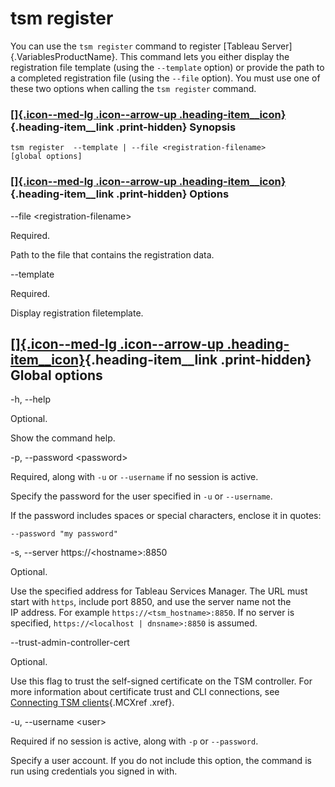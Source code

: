 

tsm register
============
You can use the `tsm register` command to register [Tableau
Server]{.VariablesProductName}. This command lets you either display the
registration file template (using the `--template` option) or provide
the path to a completed registration file (using the `--file` option).
You must use one of these two options when calling the `tsm register`
command.

<div>

### [[]{.icon--med-lg .icon--arrow-up .heading-item__icon}](https://help.tableau.com/current/server/en-us/cli_register_tsm.htm#){.heading-item__link .print-hidden} Synopsis

</div>

`tsm register  --template | --file <registration-filename> [global options]`

<div>

### [[]{.icon--med-lg .icon--arrow-up .heading-item__icon}](https://help.tableau.com/current/server/en-us/cli_register_tsm.htm#){.heading-item__link .print-hidden} Options

</div>

\--file \<registration-filename\>

Required.

Path to the file that contains the registration data.

\--template

Required.

Display registration filetemplate.

<div>

[[]{.icon--med-lg .icon--arrow-up .heading-item__icon}](https://help.tableau.com/current/server/en-us/cli_register_tsm.htm#){.heading-item__link .print-hidden} Global options
------------------------------------------------------------------------------------------------------------------------------------------------------------------------------

</div>

-h, \--help

Optional.

Show the command help.

-p, \--password \<password\>

Required, along with `-u` or `--username` if no session is active.

Specify the password for the user specified in `-u` or `--username`.

If the password includes spaces or special characters, enclose it in
quotes:

`--password "my password"`

-s, \--server https://\<hostname\>:8850

Optional.

Use the specified address for Tableau Services Manager. The URL must
start with `https`, include port 8850, and use the server name not the
IP address. For example `https://<tsm_hostname>:8850`. If no server is
specified, `https://<localhost | dnsname>:8850` is assumed.

\--trust-admin-controller-cert

Optional.

Use this flag to trust the self-signed certificate on the
TSM controller. For more information about certificate trust and
CLI connections, see [Connecting
TSM clients](https://help.tableau.com/current/server/en-us/tsm_overview.htm#Connecti){.MCXref
.xref}.

-u, \--username \<user\>

Required if no session is active, along with `-p` or `--password`.

Specify a user account. If you do not include this option, the command
is run using credentials you signed in with.
